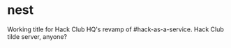 # nest
Working title for Hack Club HQ's revamp of #hack-as-a-service. Hack Club tilde server, anyone?
